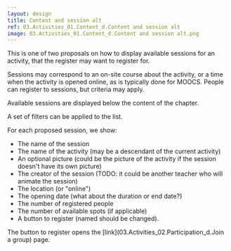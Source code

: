 ```yaml
---
layout: design
title: Content and session alt
ref: 03.Activities_01.Content_d.Content and session alt
image: 03.Activities_01.Content_d.Content and session alt.png
---
```


This is one of two proposals on how to display available sessions for an activity, that the register may want to register for.

Sessions may correspond to an on-site course about the activity, or a time when the activity is opened online, as is typically done for MOOCS. People can register to sessions, but criteria may apply.

Available sessions are displayed below the content of the chapter.

A set of filters can be applied to the list.

For each proposed session, we show:
- The name of the session
- The name of the activity (may be a descendant of the current activity)
- An optional picture (could be the picture of the activity if the session doesn't have its own picture)
- The creator of the session (TODO: it could be another teacher who will animate the session)
- The location (or "online")
- The opening date (what about the duration or end date?)
- The number of registered people
- The number of available spots (if applicable)
- A button to register (named should be changed).

The button to register opens the [link](03.Activities_02.Participation_d.Join a group) page.


